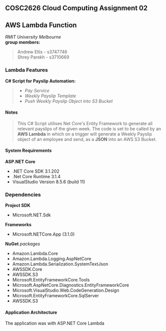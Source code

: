 ## COSC2626 Cloud Computing Assignment 02

## AWS Lambda Function

*RMIT University Melbourne*
<br>**group members:**
> Andrew Ellis - s3747746
<br>Shrey Parekh - s3710669

### Lambda Features
**C# Script for Payslip Automation:** 
>+ *Pay Service*
>+ *Weekly Payslip Template*
>+ *Push Weekly Payslip Object into S3 Bucket*

#### Notes
>This C# Script utilises Net Core's Entity Framework to generate all relevant payslips of the given week. The code is set to be called by an **AWS Lambda** in which on a trigger will generate a Weekly Payslip object of an employee and send, as a **JSON** into an AWS S3 Bucket.

#### System Requirements

**ASP.NET Core**
- .NET Core SDK 3.1.202
- .Net Core Runtime 3.1.4
- VisualStudio Version 8.5.6 (build 11)

### Dependencies
**Project SDK**
- Microsoft.NET.Sdk

**Frameworks**
- Microsoft.NETCore.App (3.1.0)

**NuGet** *packages*
- Amazon.Lambda.Core
- Amazon.Lambda.Logging.AspNetCore
- Amazon.Lambda.Serialization.SystemTextJson
- AWSSDK.Core
- AWSSDK.S3
- Microsoft.EntityFrameworkCore.Tools
- Microsoft.AspNetCore.Diagnostics.EntityFrameworkCore
- Microsoft.VisualStudio.Web.CodeGeneration.Design
- Microsoft.EntityFrameworkCore.SqlServer
- AWSSDK.S3

#### Application Architecture
The application was with ASP.NET Core Lambda
